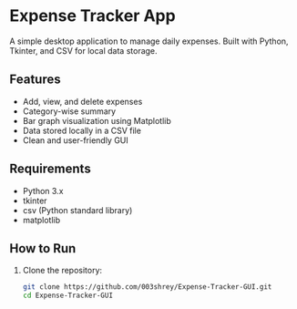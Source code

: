 # Expense Tracker App

A simple desktop application to manage daily expenses. Built with Python, Tkinter, and CSV for local data storage.

## Features

- Add, view, and delete expenses
- Category-wise summary
- Bar graph visualization using Matplotlib
- Data stored locally in a CSV file
- Clean and user-friendly GUI

## Requirements

- Python 3.x
- tkinter
- csv (Python standard library)
- matplotlib

## How to Run

1. Clone the repository:
   ```bash
   git clone https://github.com/003shrey/Expense-Tracker-GUI.git
   cd Expense-Tracker-GUI
